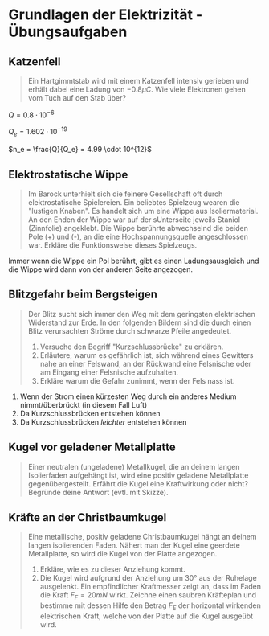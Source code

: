 # Grundlagen der Elektrizität - Übungsaufgaben

## Katzenfell

> Ein Hartgimmtstab wird mit einem Katzenfell intensiv gerieben und erhält dabei eine Ladung von $-0.8µC$. Wie viele Elektronen gehen vom Tuch auf den Stab über?

$Q = 0.8 \cdot 10^{-6}$

$Q_e = 1.602 \cdot 10^{-19}$

$n_e = \frac{Q}{Q_e} = 4.99 \cdot 10^{12}$

## Elektrostatische Wippe

> Im Barock unterhielt sich die feinere Gesellschaft oft durch elektrostatische Spielereien. Ein beliebtes Spielzeug wearen die "lustigen Knaben".
> Es handelt sich um eine Wippe aus Isoliermaterial. An den Enden der Wippe war auf der sUnterseite jeweils Staniol (Zinnfolie) angeklebt. Die Wippe berührte abwechselnd die beiden Pole (+) und (-), an die eine Hochspannungsquelle angeschlossen war.
> Erkläre die Funktionsweise dieses Spielzeugs.

Immer wenn die Wippe ein Pol berührt, gibt es einen Ladungsausgleich und die Wippe wird dann von der anderen Seite angezogen.

## Blitzgefahr beim Bergsteigen

> Der Blitz sucht sich immer den Weg mit dem geringsten elektrischen Widerstand zur Erde. In den folgenden Bildern sind die durch einen Blitz verursachten Ströme durch schwarze Pfeile angedeutet.
>
> 1. Versuche den Begriff "Kurzschlussbrücke" zu erklären.
> 2. Erläutere, warum es gefährlich ist, sich während eines Gewitters nahe an einer Felswand, an der Rückwand eine Felsnische oder am Eingang einer Felsnische aufzuhalten.
> 3. Erkläre warum die Gefahr zunimmt, wenn der Fels nass ist.

1. Wenn der Strom einen kürzesten Weg durch ein anderes Medium nimmt/überbrückt (in diesem Fall Luft)
2. Da Kurzschlussbrücken entstehen können
3. Da Kurzschlussbrücken *leichter* entstehen können

## Kugel vor geladener Metallplatte

> Einer neutralen (ungeladene) Metallkugel, die an deinem langen Isolierfaden aufgehängt ist, wird eine positiv geladene Metallplatte gegenübergestellt. Erfährt die Kugel eine Kraftwirkung oder nicht? Begründe deine Antwort (evtl. mit Skizze).

## Kräfte an der Christbaumkugel

> Eine metallische, positiv geladene Christbaumkugel hängt an deinem langen isolierenden Faden. Nähert man der Kugel eine geerdete Metallplatte, so wird die Kugel von der Platte angezogen.
>
> 1. Erkläre, wie es zu dieser Anziehung kommt.
> 2. Die Kugel wird aufgrund der Anziehung um 30° aus der Ruhelage ausgelenkt. Ein empfindlicher Kraftmesser zeigt an, dass im Faden die Kraft $F_F = 20mN$ wirkt. Zeichne einen saubren Kräfteplan und bestimme mit dessen Hilfe den Betrag $F_E$ der horizontal wirkenden elektrischen Kraft, welche von der Platte auf die Kugel ausgeübt wird.
